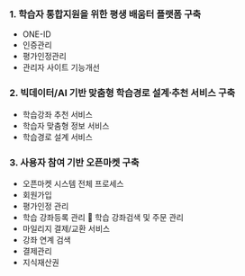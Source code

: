 
### 1. 학습자 통합지원을 위한 평생 배움터 플랫폼 구축
+ ONE-ID 
+ 인증관리
+ 평가인정관리
+ 관리자 사이트 기능개선
### 2. 빅데이터/AI 기반 맞춤형 학습경로 설계추〮천 서비스 구축
+ 학습강좌 추천 서비스
+ 학습자 맞춤형 정보 서비스
+ 학습경로 설계 서비스
### 3. 사용자 참여 기반 오픈마켓 구축
+ 오픈마켓 시스템 전체 프로세스
+ 회원가입 
+ 평가인정 관리 
+ 학습 강좌등록 관리  학습 강좌검색 및 주문 관리
+ 마일리지 결제/교환 서비스 
+ 강좌 연계 검색 
+ 결제관리 
+ 지식재산권

